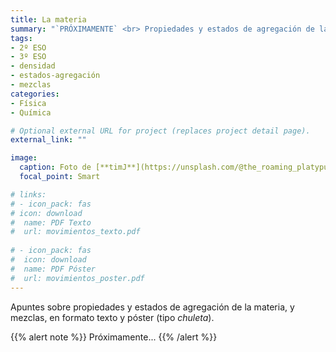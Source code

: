 ```yaml
---
title: La materia
summary: "`PRÓXIMAMENTE` <br> Propiedades y estados de agregación de la materia. Mezclas."
tags:
- 2º ESO
- 3º ESO
- densidad
- estados-agregación
- mezclas
categories:
- Física
- Química

# Optional external URL for project (replaces project detail page).
external_link: ""

image:
  caption: Foto de [**timJ**](https://unsplash.com/@the_roaming_platypus) en [Unsplash](https://unsplash.com)
  focal_point: Smart

# links:
# - icon_pack: fas
# icon: download
#  name: PDF Texto
#  url: movimientos_texto.pdf
  
# - icon_pack: fas
#  icon: download
#  name: PDF Póster
#  url: movimientos_poster.pdf  
---
```


Apuntes sobre propiedades y estados de agregación de la materia, y mezclas, en formato texto y póster (tipo _chuleta_).

{{% alert note %}}
Próximamente...
{{% /alert %}}
